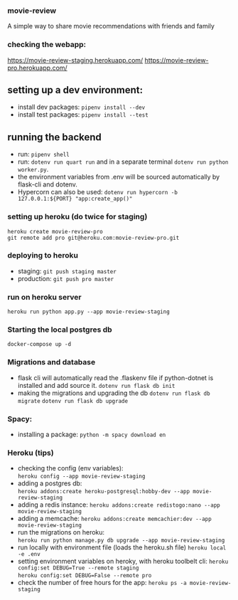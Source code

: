 ### movie-review

A simple way to share movie recommendations with friends and family

### checking the webapp:

https://movie-review-staging.herokuapp.com/
https://movie-review-pro.herokuapp.com/

## setting up a dev environment:

- install dev packages: `pipenv install --dev`
- install test packages: `pipenv install --test`

## running the backend

- run: `pipenv shell`
- run: `dotenv run quart run` and in a separate terminal `dotenv run python worker.py`.
- the environment variables from .env will be sourced automatically by flask-cli and dotenv.
- Hypercorn can also be used: `dotenv run hypercorn -b 127.0.0.1:${PORT} "app:create_app()"`

### setting up heroku (do twice for staging)

`heroku create movie-review-pro`  
`git remote add pro git@heroku.com:movie-review-pro.git`

### deploying to heroku

- staging: `git push staging master`  
- production: `git push pro master`

### run on heroku server
`heroku run python app.py --app movie-review-staging`

### Starting the local postgres db

`docker-compose up -d`

### Migrations and database

- flask cli will automatically read the .flaskenv file if python-dotnet is installed and add source it.
`dotenv run flask db init`
- making the migrations and upgrading the db
`dotenv run flask db migrate`
`dotenv run flask db upgrade`

### Spacy:

- installing a package:
`python -m spacy download en`

### Heroku (tips)

- checking the config (env variables):  
`heroku config --app movie-review-staging`
- adding a postgres db:  
`heroku addons:create heroku-postgresql:hobby-dev --app movie-review-staging`
- adding a redis instance:
`heroku addons:create redistogo:nano --app movie-review-staging`
- adding a memcache:
`heroku addons:create memcachier:dev --app movie-review-staging`
- run the migrations on heroku:  
`heroku run python manage.py db upgrade --app movie-review-staging`
- run locally with environment file (loads the heroku.sh file)
`heroku local -e .env`
- setting environment variables on heroky, with heroku toolbelt cli: 
`heroku config:set DEBUG=True --remote staging`  
`heroku config:set DEBUG=False --remote pro`  
- check the number of free hours for the app:
`heroku ps -a movie-review-staging`
